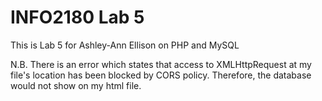 # INFO2180 Lab 5

This is Lab 5 for Ashley-Ann Ellison on PHP and MySQL

N.B. There is an error which states that access to XMLHttpRequest at my file's location has been blocked by CORS policy. Therefore, the database would not show on my html file.
